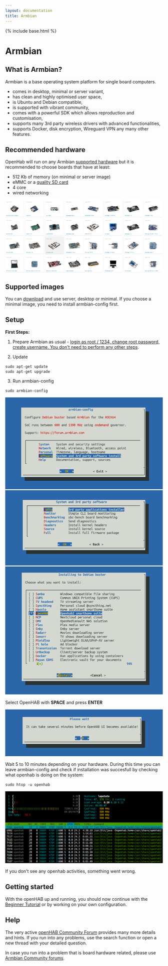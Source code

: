 ```yaml
---
layout: documentation
title: Armbian
---
```


{% include base.html %}

# Armbian

## What is Armbian?

Armbian is a base operating system platform for single board computers.

- comes in desktop, minimal or server variant,
- has clean and highly optimised user space,
- is Ubuntu and Debian compatible,
- is supported with vibrant community,
- comes with a powerful SDK which allows reproduction and customisation,
- supports many 3rd party wireless drivers with advanced functionalities,
- supports Docker, disk encryption, Wireguard VPN any many other features.

## Recommended hardware

OpenHab will run on any Armbian [supported hardware](https://www.armbian.com/download/?device_support=Supported) but it is recommended to choose boards that have at least:


- 512 Kb of memory (on minimal or server image)
- eMMC or a [quality SD card](https://docs.armbian.com/User-Guide_Getting-Started/#how-to-prepare-a-sd-card)
- 4 core
- wired networking


![Armbian](images/boards1.png)

## Supported images

You can [download](https://www.armbian.com/download/?device_support=Supported) and use server, desktop or minimal. If you choose a minimal image, you need to install armbian-config first.

## Setup

**First Steps:**

1. Prepare Armbian as usual - [login as root / 1234, change root password, create username. You don't need to perform any other steps](https://docs.armbian.com/User-Guide_Getting-Started/).

2. Update

```shell
sudo apt-get update
sudo apt-get upgrade
```

3. Run armbian-config

```shell
sudo armbian-config
```

![Armbian config](images/armbian-step1.png)
![System and 3rd party software](images/armbian-step2.png)
![Softy](images/armbian-step3.png)

Select OpenHAB with **SPACE** and press **ENTER**

![Openhab](images/armbian-step4.png)

Wait 5 to 10 minutes depending on your hardware. During this time you can leave armbian-config and check if installation was succesfull by checking what openhab is doing on the system:

```shell
sudo htop -u openhab
```

![Observe activities with htop](images/armbian-step5.png)

If you don't see any openhab activities, something went wrong.

## Getting started

With the openHAB up and running, you should now continue with the [Beginner Tutorial]({{base}}/tutorial)
or by working on your own configuration.

## Help

The very active [openHAB Community Forum](https://community.openhab.org) provides many more details and hints.
If you run into any problems, use the search function or open a new thread with your detailed question.

In case you run into a problem that is board hardware related, please use [Armbian Community forums](https://forum.armbian.com/forum/1-bug-tracker/).
